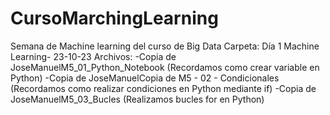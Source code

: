 # CursoMarchingLearning
Semana de Machine learning del curso de Big Data
Carpeta:
Día 1 Machine Learning- 23-10-23
Archivos:
-Copia de JoseManuelM5_01_Python_Notebook (Recordamos como crear variable en Python)
-Copia de JoseManuelCopia de M5 - 02 - Condicionales (Recordamos como realizar condiciones en Python mediante if)
-Copia de JoseManuelM5_03_Bucles (Realizamos bucles for en Python)
